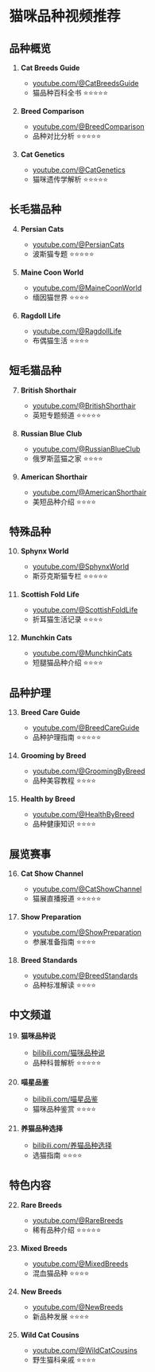 # 猫咪品种视频推荐

## 品种概览
1. **Cat Breeds Guide**
   - [youtube.com/@CatBreedsGuide](https://youtube.com/@CatBreedsGuide)
   - 猫品种百科全书 ⭐⭐⭐⭐⭐

2. **Breed Comparison**
   - [youtube.com/@BreedComparison](https://youtube.com/@BreedComparison)
   - 品种对比分析 ⭐⭐⭐⭐⭐

3. **Cat Genetics**
   - [youtube.com/@CatGenetics](https://youtube.com/@CatGenetics)
   - 猫咪遗传学解析 ⭐⭐⭐⭐⭐

## 长毛猫品种
4. **Persian Cats**
   - [youtube.com/@PersianCats](https://youtube.com/@PersianCats)
   - 波斯猫专题 ⭐⭐⭐⭐⭐

5. **Maine Coon World**
   - [youtube.com/@MaineCoonWorld](https://youtube.com/@MaineCoonWorld)
   - 缅因猫世界 ⭐⭐⭐⭐

6. **Ragdoll Life**
   - [youtube.com/@RagdollLife](https://youtube.com/@RagdollLife)
   - 布偶猫生活 ⭐⭐⭐⭐

## 短毛猫品种
7. **British Shorthair**
   - [youtube.com/@BritishShorthair](https://youtube.com/@BritishShorthair)
   - 英短专题频道 ⭐⭐⭐⭐⭐

8. **Russian Blue Club**
   - [youtube.com/@RussianBlueClub](https://youtube.com/@RussianBlueClub)
   - 俄罗斯蓝猫之家 ⭐⭐⭐⭐

9. **American Shorthair**
   - [youtube.com/@AmericanShorthair](https://youtube.com/@AmericanShorthair)
   - 美短品种介绍 ⭐⭐⭐⭐

## 特殊品种
10. **Sphynx World**
    - [youtube.com/@SphynxWorld](https://youtube.com/@SphynxWorld)
    - 斯芬克斯猫专栏 ⭐⭐⭐⭐⭐

11. **Scottish Fold Life**
    - [youtube.com/@ScottishFoldLife](https://youtube.com/@ScottishFoldLife)
    - 折耳猫生活记录 ⭐⭐⭐⭐

12. **Munchkin Cats**
    - [youtube.com/@MunchkinCats](https://youtube.com/@MunchkinCats)
    - 短腿猫品种介绍 ⭐⭐⭐⭐

## 品种护理
13. **Breed Care Guide**
    - [youtube.com/@BreedCareGuide](https://youtube.com/@BreedCareGuide)
    - 品种护理指南 ⭐⭐⭐⭐⭐

14. **Grooming by Breed**
    - [youtube.com/@GroomingByBreed](https://youtube.com/@GroomingByBreed)
    - 品种美容教程 ⭐⭐⭐⭐

15. **Health by Breed**
    - [youtube.com/@HealthByBreed](https://youtube.com/@HealthByBreed)
    - 品种健康知识 ⭐⭐⭐⭐

## 展览赛事
16. **Cat Show Channel**
    - [youtube.com/@CatShowChannel](https://youtube.com/@CatShowChannel)
    - 猫展直播报道 ⭐⭐⭐⭐⭐

17. **Show Preparation**
    - [youtube.com/@ShowPreparation](https://youtube.com/@ShowPreparation)
    - 参展准备指南 ⭐⭐⭐⭐

18. **Breed Standards**
    - [youtube.com/@BreedStandards](https://youtube.com/@BreedStandards)
    - 品种标准解读 ⭐⭐⭐⭐

## 中文频道
19. **猫咪品种说**
    - [bilibili.com/猫咪品种说](https://bilibili.com/)
    - 品种科普解析 ⭐⭐⭐⭐⭐

20. **喵星品鉴**
    - [bilibili.com/喵星品鉴](https://bilibili.com/)
    - 猫咪品种鉴赏 ⭐⭐⭐⭐

21. **养猫品种选择**
    - [bilibili.com/养猫品种选择](https://bilibili.com/)
    - 选猫指南 ⭐⭐⭐⭐

## 特色内容
22. **Rare Breeds**
    - [youtube.com/@RareBreeds](https://youtube.com/@RareBreeds)
    - 稀有品种介绍 ⭐⭐⭐⭐⭐

23. **Mixed Breeds**
    - [youtube.com/@MixedBreeds](https://youtube.com/@MixedBreeds)
    - 混血猫品种 ⭐⭐⭐⭐

24. **New Breeds**
    - [youtube.com/@NewBreeds](https://youtube.com/@NewBreeds)
    - 新品种发展 ⭐⭐⭐⭐

25. **Wild Cat Cousins**
    - [youtube.com/@WildCatCousins](https://youtube.com/@WildCatCousins)
    - 野生猫科亲戚 ⭐⭐⭐⭐ 